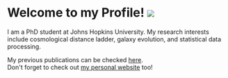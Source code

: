 <!-- ### Welcome 👋 -->
# Welcome to my Profile!  ![](https://komarev.com/ghpvc/?username=SterligYM&color=blue)

I am a PhD student at Johns Hopkins University. My research interests include cosmological distance ladder, galaxy evolution, and statistical data processing. 

My previous publications can be checked [here](https://arxiv.org/search/?query=yukei+murakami&searchtype=all&source=header).<br>
Don't forget to check out [my personal website](www.fromthecalmsea.com) too!

<!--
[![Yukei's GitHub stats](https://github-readme-stats.vercel.app/api?username=SterlingYM&show_icons=true&theme=dark)](https://github.com/anuraghazra/github-readme-stats#gh-dark-mode-only)
[![Yukei's GitHub stats](https://github-readme-stats.vercel.app/api?username=SterlingYM&show_icons=true)](https://github.com/anuraghazra/github-readme-stats#gh-light-mode-only)
-->



<!--
**SterlingYM/SterlingYM** is a ✨ _special_ ✨ repository because its `README.md` (this file) appears on your GitHub profile.

Here are some ideas to get you started:

- 🔭 I’m currently working on ...
- 🌱 I’m currently learning ...
- 👯 I’m looking to collaborate on ...
- 🤔 I’m looking for help with ...
- 💬 Ask me about ...
- 📫 How to reach me: ...
- 😄 Pronouns: ...
- ⚡ Fun fact: ...
-->
